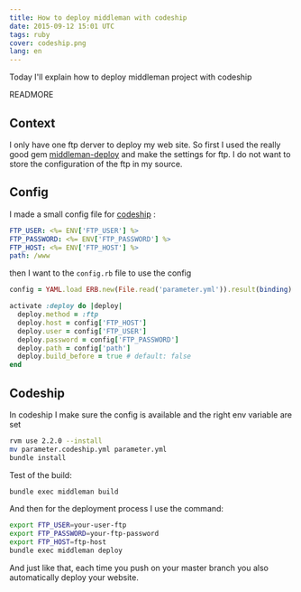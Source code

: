```yaml
---
title: How to deploy middleman with codeship
date: 2015-09-12 15:01 UTC
tags: ruby
cover: codeship.png
lang: en
---
```


Today I'll explain how to deploy middleman project with codeship

READMORE

## Context
I only have one ftp derver to deploy my web site. So first I used the really good gem [middleman-deploy](https://github.com/middleman-contrib/middleman-deploy) and make the settings for ftp. 
I do not want to store the configuration of the ftp in my source. 

## Config
I made a small config file for [codeship](https://codeship.com) :

```yml
FTP_USER: <%= ENV['FTP_USER'] %>
FTP_PASSWORD: <%= ENV['FTP_PASSWORD'] %>
FTP_HOST: <%= ENV['FTP_HOST'] %>
path: /www
```

then I want to the `config.rb` file to use the config 

```ruby
config = YAML.load ERB.new(File.read('parameter.yml')).result(binding)

activate :deploy do |deploy|
  deploy.method = :ftp
  deploy.host = config['FTP_HOST']
  deploy.user = config['FTP_USER']
  deploy.password = config['FTP_PASSWORD']
  deploy.path = config['path']
  deploy.build_before = true # default: false
end
```

## Codeship

In codeship I make sure the config is available and the right env variable are set

```bash
rvm use 2.2.0 --install
mv parameter.codeship.yml parameter.yml
bundle install
```

Test of the build:
```bash
bundle exec middleman build
```

And then for the deployment process I use the command:

```bash
export FTP_USER=your-user-ftp
export FTP_PASSWORD=your-ftp-password
export FTP_HOST=ftp-host
bundle exec middleman deploy
```

And just like that, each time you push on your master branch you also automatically deploy your website. 




